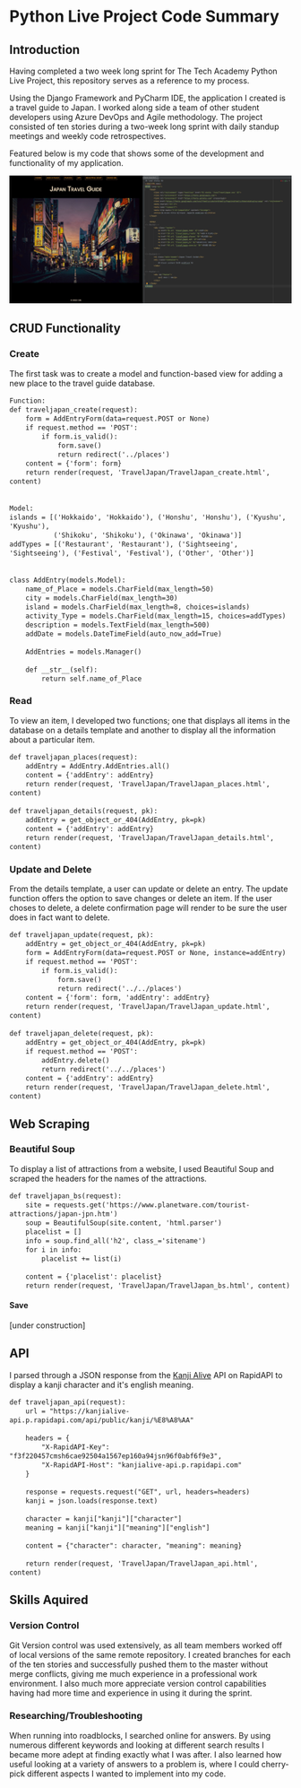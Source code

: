 # Python Live Project Code Summary
## Introduction
Having completed a two week long sprint for The Tech Academy Python Live Project, this repository serves as a reference to my process. 

Using the Django Framework and PyCharm IDE, the application I created is a travel guide to Japan. I worked along side a team of other student developers using Azure DevOps and Agile methodology. The project consisted of ten stories during a two-week long sprint with daily standup meetings and weekly code retrospectives.

Featured below is my code that shows some of the development and functionality of my application.

![images](./images/home.JPG)

## CRUD Functionality
### Create
The first task was to create a model and function-based view for adding a new place to the travel guide database.

```
Function:
def traveljapan_create(request):
    form = AddEntryForm(data=request.POST or None)
    if request.method == 'POST':
        if form.is_valid():
            form.save()
            return redirect('../places')
    content = {'form': form}
    return render(request, 'TravelJapan/TravelJapan_create.html', content)


Model:
islands = [('Hokkaido', 'Hokkaido'), ('Honshu', 'Honshu'), ('Kyushu', 'Kyushu'),
           ('Shikoku', 'Shikoku'), ('Okinawa', 'Okinawa')]
addTypes = [('Restaurant', 'Restaurant'), ('Sightseeing', 'Sightseeing'), ('Festival', 'Festival'), ('Other', 'Other')]


class AddEntry(models.Model):
    name_of_Place = models.CharField(max_length=50)
    city = models.CharField(max_length=30)
    island = models.CharField(max_length=8, choices=islands)
    activity_Type = models.CharField(max_length=15, choices=addTypes)
    description = models.TextField(max_length=500)
    addDate = models.DateTimeField(auto_now_add=True)

    AddEntries = models.Manager()

    def __str__(self):
        return self.name_of_Place
```

### Read
To view an item, I developed two functions; one that displays all items in the database on a details template and another to display all the information about a particular item.

```
def traveljapan_places(request):
    addEntry = AddEntry.AddEntries.all()
    content = {'addEntry': addEntry}
    return render(request, 'TravelJapan/TravelJapan_places.html', content)

def traveljapan_details(request, pk):
    addEntry = get_object_or_404(AddEntry, pk=pk)
    content = {'addEntry': addEntry}
    return render(request, 'TravelJapan/TravelJapan_details.html', content)
```

### Update and Delete
From the details template, a user can update or delete an entry. The update function offers the option to save changes or delete an item. If the user choses to delete, a delete confirmation page will render to be sure the user does in fact want to delete.

```
def traveljapan_update(request, pk):
    addEntry = get_object_or_404(AddEntry, pk=pk)
    form = AddEntryForm(data=request.POST or None, instance=addEntry)
    if request.method == 'POST':
        if form.is_valid():
            form.save()
            return redirect('../../places')
    content = {'form': form, 'addEntry': addEntry}
    return render(request, 'TravelJapan/TravelJapan_update.html', content)

def traveljapan_delete(request, pk):
    addEntry = get_object_or_404(AddEntry, pk=pk)
    if request.method == 'POST':
        addEntry.delete()
        return redirect('../../places')
    content = {'addEntry': addEntry}
    return render(request, 'TravelJapan/TravelJapan_delete.html', content)
```

## Web Scraping
### Beautiful Soup
To display a list of attractions from a website, I used Beautiful Soup and scraped the headers for the names of the attractions.

```
def traveljapan_bs(request):
    site = requests.get('https://www.planetware.com/tourist-attractions/japan-jpn.htm')
    soup = BeautifulSoup(site.content, 'html.parser')
    placelist = []
    info = soup.find_all('h2', class_='sitename')
    for i in info:
        placelist += list(i)

    content = {'placelist': placelist}
    return render(request, 'TravelJapan/TravelJapan_bs.html', content)
```

#### Save
[under construction]

## API
I parsed through a JSON response from the [Kanji Alive](https://app.kanjialive.com/api/docs) API on RapidAPI to display a kanji character and it's english meaning.

```
def traveljapan_api(request):
    url = "https://kanjialive-api.p.rapidapi.com/api/public/kanji/%E8%A8%AA"

    headers = {
        "X-RapidAPI-Key": "f3f220457cmsh6cae92504a1567ep160a94jsn96f0abf6f9e3",
        "X-RapidAPI-Host": "kanjialive-api.p.rapidapi.com"
    }

    response = requests.request("GET", url, headers=headers)
    kanji = json.loads(response.text)

    character = kanji["kanji"]["character"]
    meaning = kanji["kanji"]["meaning"]["english"]

    content = {"character": character, "meaning": meaning}

    return render(request, 'TravelJapan/TravelJapan_api.html', content)
```

## Skills Aquired
### <b>Version Control</b>
Git Version control was used extensively, as all team members worked off of local versions of the same remote repository. I created branches for each of the ten stories and successfully pushed them to the master without merge conflicts, giving me much experience in a professional work environment. I also much more appreciate version control capabilities having had more time and experience in using it during the sprint.

### <b>Researching/Troubleshooting</b>
When running into roadblocks, I searched online for answers. By using numerous different keywords and looking at different search results I became more adept at finding exactly what I was after. I also learned how useful looking at a variety of answers to a problem is, where I could cherry-pick different aspects I wanted to implement into my code.